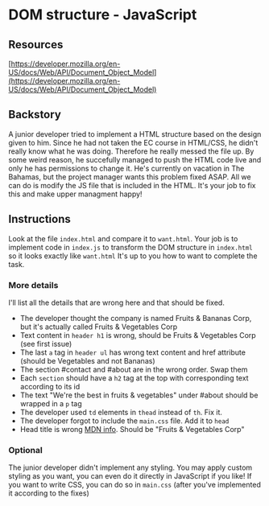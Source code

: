 # DOM structure - JavaScript

## Resources
[https://developer.mozilla.org/en-US/docs/Web/API/Document_Object_Model](https://developer.mozilla.org/en-US/docs/Web/API/Document_Object_Model)

## Backstory
A junior developer tried to implement a HTML structure based on the design given to him. Since he had not taken the EC course in HTML/CSS, he didn't really know what he was doing. Therefore he really messed the file up. By some weird reason, he succefully managed to push the HTML code live and only he has permissions to change it. He's currently on vacation in The Bahamas, but the project manager wants this problem fixed ASAP. All we can do is modify the JS file that is included in the HTML. It's your job to fix this and make upper managment happy!

## Instructions
Look at the file `index.html` and compare it to `want.html`. Your job is to implement code in `index.js` to transform the DOM structure in `index.html` so it looks exactly like `want.html`
It's up to you how to want to complete the task.

### More details
I'll list all the details that are wrong here and that should be fixed.

* The developer thought the company is named Fruits & Bananas Corp, but it's actually called Fruits & Vegetables Corp
* Text content in `header h1` is wrong, should be Fruits & Vegetables Corp (see first issue)
* The last `a` tag in `header ul` has wrong text content and href attribute (should be Vegetables and not Bananas)
* The section #contact and #about are in the wrong order. Swap them
* Each `section` should have a `h2` tag at the top with corresponding text according to its id
* The text "We're the best in fruits & vegetables" under #about should be wrapped in a `p` tag
* The developer used `td` elements in `thead` instead of `th`. Fix it.
* The developer forgot to include the `main.css` file. Add it to `head`
* Head title is wrong [MDN info](https://developer.mozilla.org/en-US/docs/Web/API/Document/title). Should be "Fruits & Vegetables Corp"

### Optional
The junior developer didn't implement any styling. You may apply custom styling as you want, you can even do it directly in JavaScript if you like! If you want to write CSS, you can do so in `main.css` (after you've implemented it according to the fixes)
